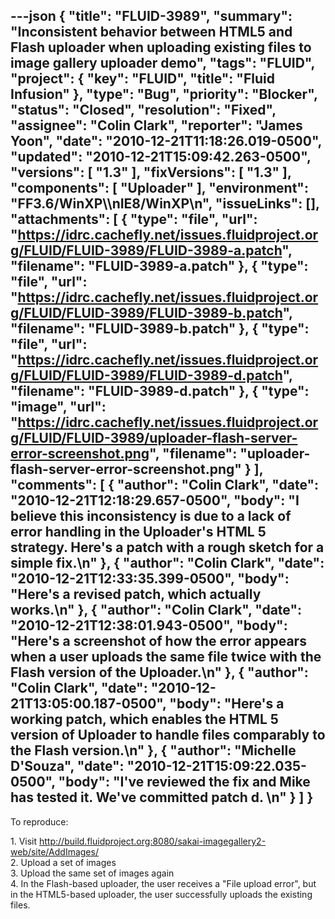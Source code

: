 ---json
{
  "title": "FLUID-3989",
  "summary": "Inconsistent behavior between HTML5 and Flash uploader when uploading existing files to image gallery uploader demo",
  "tags": "FLUID",
  "project": {
    "key": "FLUID",
    "title": "Fluid Infusion"
  },
  "type": "Bug",
  "priority": "Blocker",
  "status": "Closed",
  "resolution": "Fixed",
  "assignee": "Colin Clark",
  "reporter": "James Yoon",
  "date": "2010-12-21T11:18:26.019-0500",
  "updated": "2010-12-21T15:09:42.263-0500",
  "versions": [
    "1.3"
  ],
  "fixVersions": [
    "1.3"
  ],
  "components": [
    "Uploader"
  ],
  "environment": "FF3.6/WinXP\\\nIE8/WinXP\n",
  "issueLinks": [],
  "attachments": [
    {
      "type": "file",
      "url": "https://idrc.cachefly.net/issues.fluidproject.org/FLUID/FLUID-3989/FLUID-3989-a.patch",
      "filename": "FLUID-3989-a.patch"
    },
    {
      "type": "file",
      "url": "https://idrc.cachefly.net/issues.fluidproject.org/FLUID/FLUID-3989/FLUID-3989-b.patch",
      "filename": "FLUID-3989-b.patch"
    },
    {
      "type": "file",
      "url": "https://idrc.cachefly.net/issues.fluidproject.org/FLUID/FLUID-3989/FLUID-3989-d.patch",
      "filename": "FLUID-3989-d.patch"
    },
    {
      "type": "image",
      "url": "https://idrc.cachefly.net/issues.fluidproject.org/FLUID/FLUID-3989/uploader-flash-server-error-screenshot.png",
      "filename": "uploader-flash-server-error-screenshot.png"
    }
  ],
  "comments": [
    {
      "author": "Colin Clark",
      "date": "2010-12-21T12:18:29.657-0500",
      "body": "I believe this inconsistency is due to a lack of error handling in the Uploader's HTML 5 strategy. Here's a patch with a rough sketch for a simple fix.\n"
    },
    {
      "author": "Colin Clark",
      "date": "2010-12-21T12:33:35.399-0500",
      "body": "Here's a revised patch, which actually works.\n"
    },
    {
      "author": "Colin Clark",
      "date": "2010-12-21T12:38:01.943-0500",
      "body": "Here's a screenshot of how the error appears when a user uploads the same file twice with the Flash version of the Uploader.\n"
    },
    {
      "author": "Colin Clark",
      "date": "2010-12-21T13:05:00.187-0500",
      "body": "Here's a working patch, which enables the HTML 5 version of Uploader to handle files comparably to the Flash version.\n"
    },
    {
      "author": "Michelle D'Souza",
      "date": "2010-12-21T15:09:22.035-0500",
      "body": "I've reviewed the fix and Mike has tested it. We've committed patch d.&#x20;\n"
    }
  ]
}
---
To reproduce:

1\. Visit <http://build.fluidproject.org:8080/sakai-imagegallery2-web/site/AddImages/>\
2\. Upload a set of images\
3\. Upload the same set of images again\
4\. In the Flash-based uploader, the user receives a "File upload error", but in the HTML5-based uploader, the user successfully uploads the existing files.

        